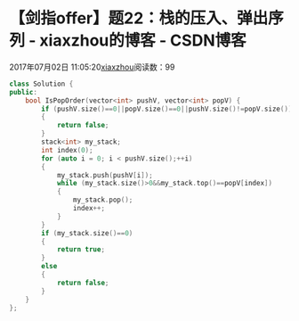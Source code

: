 # 【剑指offer】题22：栈的压入、弹出序列 - xiaxzhou的博客 - CSDN博客





2017年07月02日 11:05:20[xiaxzhou](https://me.csdn.net/xiaxzhou)阅读数：99








```cpp
class Solution {
public:
    bool IsPopOrder(vector<int> pushV, vector<int> popV) {
        if (pushV.size()==0||popV.size()==0||pushV.size()!=popV.size())
        {
            return false;
        }
        stack<int> my_stack;
        int index(0);
        for (auto i = 0; i < pushV.size();++i)
        {
            my_stack.push(pushV[i]);
            while (my_stack.size()>0&&my_stack.top()==popV[index])
            {
                my_stack.pop();
                index++;
            }
        }
        if (my_stack.size()==0)
        {
            return true;
        }
        else
        {
            return false;
        }
    }
};
```



